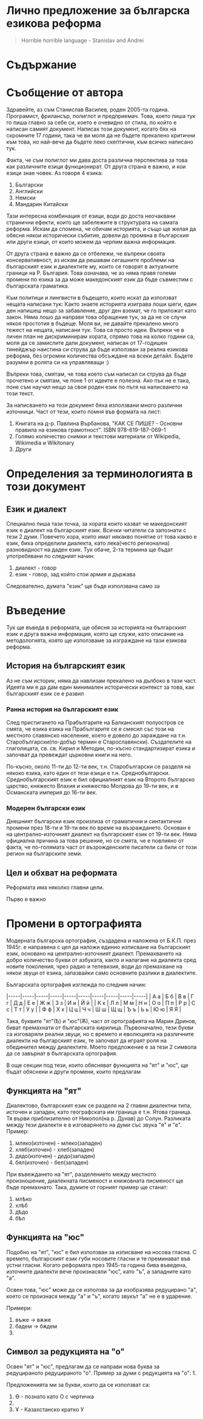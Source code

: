 # Лично предложение за българска езикова реформа
> Horrible horrible language - Stanislav and Andrei

# Съдържание

# Съобщение от автора
Здравейте, аз съм Станислав Василев, роден 2005-та година. Програмист, фрилансър, полиглот и предприемач. Това, което пиша тук го пиша главно за себе си, което е очевидно от стила, по който е написан самият документ.
Написах този документ, когато бях на скромните 17 години, така че ви моля да не бъдете прекалено критични към това, но най-вече да бъдете леко скептични, към всичко написано тук.

Факта, че съм полиглот ми дава доста различна перспектива за това как различните езици функционират. От друга страна е важно, и кои езици знае човек. Аз говоря 4 езика:
1. Български
1. Английски
1. Немски
1. Мандарин Китайски

Тази интересна комбинация от езици, води до доста неочаквани странични ефекти, които ще забележите в структурата на самата реформа. Искам да спомена, че обичам историята, и също ще желая да обясня някои исторически
събития, довели до промяна в българския или други езици, от които можем да черпим важна информация.

От друга страна е важно да се отбележи, че въпреки своята консервативност, аз искам да решавам сегашните проблеми на българският език и диалектите му, които се говорят в актуалните граници на Р. България. Това означава,
че аз няма правя големи промени по езика за да може македонският език да бъде съвместим с българската граматика.

Към политици и лингвисти в бъдещето, които искат да използват нещата написани тук: Както знаете историята изиграва лоши шеги, един ден напишеш нещо за забавление, друг ден вземат, че го приложат като закон.
Няма лошо да направя това обращение тук, за да не се случи някоя простотия в бъдеще. Моля ви, не давайте прекалено много тежест на нещата, написани тук. Това са просто идеи. Въпреки че в личен план не дискриминирам хората, спрямо това на
колко години са, моля да се замислите дали документ, написан от 17-годишен тинейджър наистина си струва да бъде използван за реална езикова реформа, без огромни количества обсъждане на всеки детайл. Бъдете разумни в ролята си на управляващи :)

Въпреки това, смятам, че това което съм написал си струва да бъде прочетено и смятам, че поне 1 от идеите е полезна. Ако пък не е така, поне съм научил нещо за своя роден език по пътя на написването на този текст.

За написването на този документ бяха използвани много различни източници. Част от тези, които помня във формата на лист:
1. Книгата на д-р. Павлина Върбанова, "КАК СЕ ПИШЕ? - Основни правила на езикова грамотност". ISBN 978-619-187-069-1
1. Голямо количество снимки и текстови материали от Wikipedia, Wikimedia и Wikitonary
1. Други

# Определения за терминологията в този документ
## Език и диалект
Специално пиша тази точка, за хората които казват че македонският език е диалект на българският език. Всички читатели са запознати с тези 2 думи. Повечето хора, които имат някакво понятие от това какво е език, биха определили диалекта, 
като лека(често регионална) разновидност на даден език. Тук обаче, 2-та термина ще бъдат употребявани по следният начин:
1. диалект - говор
1. език - говор, зад който стои армия и държава

Следователно, думата "език" ще бъде използвана само за 

# Въведение
Тук ще въведа в реформата, ще обясня за историята на българският език и друга важна информация, която ще служи, като описание на методологията, която ще използваме за изграждане на тази езикова реформа.

## История на българският език
Аз не съм историк, няма да навлизам прекалено на дълбоко в тази част. Идеята ми е да дам един минимален исторически контекст за това, как българският език се е развил

### Ранна история на българският език
След пристигането на Прабългарите на Балканският полуостров се смята, че езика езика на Прабългарите се е смесил със този на местното славянско население, което е довело до зараждане на т.н. Старобългарски(по-добър термин е Старославянски).
Създателите на глаголицата, св. св. Кирил и Методии, по-късно стандартизират езика и започват да превеждат църковни книги на него.

По-късно, около 11-ти до 12-ти век, т.н. Старобългарски се разделя на някоко езика, като един от тези езици е т.н. Среднобългарски. Среднобългарският език е бил официалният език на Второто българско царство, княжесто Влахия и княжество Молдова до 19-ти
век, и в Османската империя до 16-ти век.

### Модерен български език
Днешният български език произлиза от граматични и синтактични промени през 18-ти и 19-ти век по време на възраждането. Основан е на централно-източният диалект на българският език от 19-ти век. Няма официална причина за това решение, но
се смята, че е повлияно от факта, че по-голямата част от възрожденските писатели са били от този регион на българските земи.

## Цел и обхват на реформата
Реформата има няколко главни цели.

Първо е важно

# Промени в ортографията
Модерната българска ортография, създадена и наложена от Б.К.П. през 1945г. е направена с цел да наложи единно изписване на българският език, основано на централно-източният диалект. Премахването на добро количество букви от азбуката, както и
налагане на диалекта сред новите поколения, чрез радио и телевизия, води до премахване на някои звуци от езика, запазвайки само основните разлики в диалектите.

Българската ортография изглежда по следния начин:

|-----|-----|-----|-----|-----|-----|-----|-----|-----|-----|
| А а | Б б | В в | Г г | Д д | Е е | Ж ж | З з | И и | Й й |
| К к | Л л | М м | Н н | О о | П п | Р р | С с | Т т | У у |
| Ф ф | Х х | Ц ц | Ч ч | Ш ш | Щ щ | Ъ ъ | Ь ь | Ю ю | Я Я |

Така, буквите "ят"(Ѣ) и "юс"(Ѫ), част от ортографията на Марин Дринов, биват премахнати от българската кирилица. Първоначално, тези букви са изговаряли реални звуци, но с времето и еволюцията на различните диалекти на българският език, те
започват да играят роля на обединител между диалектите. Моето предложение е за тези 2 символа да се завърнат в българската ортография.

В още секции под тези, които обясняват функцията на "ят" и "юс", ще бъдат обяснени и други промени, които предлагам

## Функцията на "ят"
Диалектово, българският език се разделя на 2 главни диалектни типа, источен и западен, като географската им граница е т.н. Ятова граница. Тя върви приблизително от Никопол(на р. Дунав) до Солун. Разликата между тези диалекти е в изговарянето на
думи със звука "я" и "е". Пример:
1. мляко(източен) - млеко(западен)
1. хляб(източен) - хлеб(западен)
1. дядо(източен) - дедо(западен)
1. бял(източен) - бел(западен)

При въвеждането на "ят", разделението между местното произношение, диалекната писменост и книжовната писменост ще бъде премахнато. Така, думите от горният пример ще станат:
1. млѣко
1. хлѣб
1. дѣдо
1. бѣл

## Функцията на "юс"
Подобно на "ят", "юс" е бил използван за изписване на носова гласна. С времето, българският език губи носовите гласни и те преминават във устни гласни. Когато реформата през 1945-та година бива въведена, източните диалекти вече произнасяли "юс", 
като "ъ", а западните като "a".

Освен това, "юс" може да се използва за да изобразява редуцирано "a", което се произнася между "a" и "ъ", когато звукът "а" не е в ударение.

Примери:
1. въже -> вѫже
1. бадем -> бѫдем
1. 

## Символ за редукцията на "о"
Освен "ят" и "юс", предлагам да се направи нова буква за редуцираното редуцираното "о". Пример за думи с редукцията на "o":
1. 


Предложенията ми за букви, които да се използват са:
1. Ө - познато като О с чертичка
1. 
1. Ұ - Казахстанско кратко У
